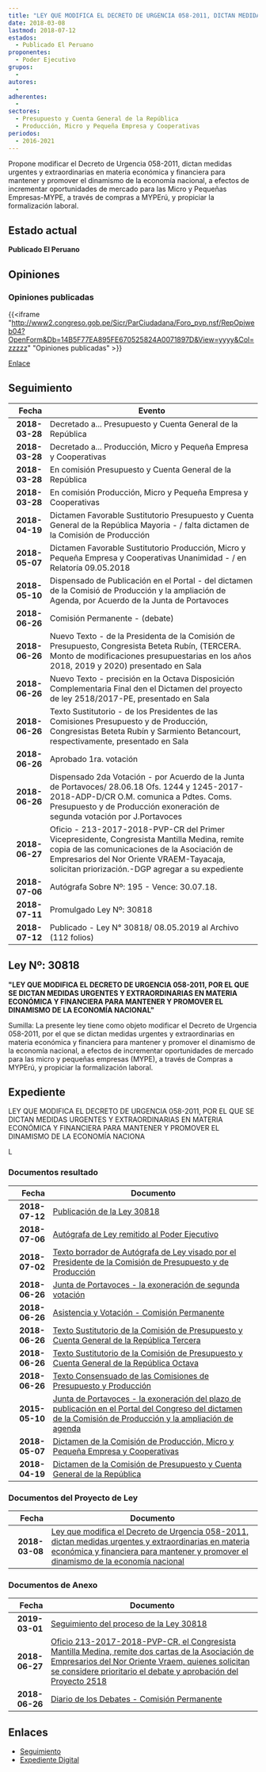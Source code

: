 ```yaml
---
title: "LEY QUE MODIFICA EL DECRETO DE URGENCIA 058-2011, DICTAN MEDIDAS URGENTES Y EXTRAORDINARIAS EN MATERIA ECONÓMICA Y FINANCIERA PARA MANTENER Y PROMOVER EL DINAMISMO DE LA ECONOMÍA NACIONAL"
date: 2018-03-08
lastmod: 2018-07-12
estados: 
  - Publicado El Peruano
proponentes: 
  - Poder Ejecutivo
grupos: 
  - 
autores: 
  - 
adherentes: 
  - 
sectores: 
  - Presupuesto y Cuenta General de la República
  - Producción, Micro y Pequeña Empresa y Cooperativas
periodos: 
  - 2016-2021
---
```


Propone modificar el Decreto de Urgencia 058-2011, dictan medidas urgentes y extraordinarias en materia económica y financiera para mantener y promover el dinamismo de la economía nacional, a efectos de incrementar oportunidades de mercado para las Micro y Pequeñas Empresas-MYPE, a través de compras a MYPErú, y propiciar la formalización laboral.


## Estado actual

**Publicado El Peruano**

## Opiniones

### Opiniones publicadas

{{<iframe "http://www2.congreso.gob.pe/Sicr/ParCiudadana/Foro_pvp.nsf/RepOpiweb04?OpenForm&Db=14B5F77EA895FE670525824A0071897D&View=yyyy&Col=zzzzz" "Opiniones publicadas" >}}

[Enlace](http://www2.congreso.gob.pe/Sicr/ParCiudadana/Foro_pvp.nsf/RepOpiweb04?OpenForm&Db=14B5F77EA895FE670525824A0071897D&View=yyyy&Col=zzzzz)

## Seguimiento

| Fecha | Evento |
|------:|--------|
| **2018-03-28** | Decretado a... Presupuesto y Cuenta General de la República|
| **2018-03-28** | Decretado a... Producción, Micro y Pequeña Empresa y Cooperativas|
| **2018-03-28** | En comisión Presupuesto y Cuenta General de la República|
| **2018-03-28** | En comisión Producción, Micro y Pequeña Empresa y Cooperativas|
| **2018-04-19** | Dictamen Favorable Sustitutorio Presupuesto y Cuenta General de la República Mayoria - / falta dictamen de la Comisión de Producción|
| **2018-05-07** | Dictamen Favorable Sustitutorio Producción, Micro y Pequeña Empresa y Cooperativas Unanimidad - / en Relatoría 09.05.2018|
| **2018-05-10** | Dispensado de Publicación en el Portal - del dictamen de la Comisió de Producción y la ampliación de Agenda, por Acuerdo de la Junta de Portavoces|
| **2018-06-26** | Comisión Permanente - (debate)|
| **2018-06-26** | Nuevo Texto - de la Presidenta de la Comisión de Presupuesto, Congresista Beteta Rubín, (TERCERA. Monto de modificaciones presupuestarias en los años 2018, 2019 y 2020) presentado en Sala|
| **2018-06-26** | Nuevo Texto - precisión en la Octava Disposición Complementaria Final den el Dictamen del proyecto de ley 2518/2017-PE, presentado en Sala|
| **2018-06-26** | Texto Sustitutorio - de los Presidentes de las Comisiones Presupuesto y de Producción, Congresistas Beteta Rubín y Sarmiento Betancourt, respectivamente, presentado en Sala|
| **2018-06-26** | Aprobado 1ra. votación|
| **2018-06-26** | Dispensado 2da Votación - por Acuerdo de la Junta de Portavoces/ 28.06.18 Ofs. 1244 y 1245-2017-2018-ADP-D/CR O.M. comunica a Pdtes. Coms. Presupuesto y de Producción exoneración de segunda votación por J.Portavoces|
| **2018-06-27** | Oficio - 213-2017-2018-PVP-CR del Primer Vicepresidente, Congresista Mantilla Medina, remite copia de las comunicaciones de la Asociación de Empresarios del Nor Oriente VRAEM-Tayacaja, solicitan priorización.-DGP agregar a su expediente|
| **2018-07-06** | Autógrafa Sobre Nº: 195 - Vence: 30.07.18.|
| **2018-07-11** | Promulgado Ley Nº: 30818|
| **2018-07-12** | Publicado - Ley N° 30818/ 08.05.2019 al Archivo (112 folios)|

## Ley Nº: 30818

**"LEY QUE MODIFICA EL DECRETO DE URGENCIA 058-2011, POR EL QUE SE DICTAN MEDIDAS URGENTES Y EXTRAORDINARIAS EN MATERIA ECONÓMICA Y FINANCIERA PARA MANTENER Y PROMOVER EL DINAMISMO DE LA ECONOMÍA NACIONAL"**

Sumilla: La presente ley tiene como objeto modificar el Decreto de Urgencia 058-2011, por el que se dictan medidas urgentes y extraordinarias en materia económica y financiera para mantener y promover el dinamismo de la economía nacional, a efectos de incrementar oportunidades de mercado para las micro y pequeñas empresas (MYPE), a través de Compras a MYPErú, y propiciar la formalización laboral.


## Expediente

LEY QUE MODIFICA EL DECRETO DE URGENCIA 058-2011, POR EL QUE SE DICTAN MEDIDAS URGENTES Y EXTRAORDINARIAS EN MATERIA ECONÓMICA Y FINANCIERA PARA MANTENER Y PROMOVER EL DINAMISMO DE LA ECONOMÍA NACIONA

L


### Documentos resultado

| Fecha | Documento |
|------:|--------|
| **2018-07-12** | [Publicación de la Ley 30818](http://www.leyes.congreso.gob.pe/Documentos/2016_2021/ADLP/Normas_Legales/30818-LEY.pdf) |
| **2018-07-06** | [Autógrafa de Ley remitido al Poder Ejecutivo](http://www.leyes.congreso.gob.pe/Documentos/2016_2021/ADLP/Texto_Aprobado/AU0251820180706.PDF) |
| **2018-07-02** | [Texto borrador de Autógrafa de Ley visado por el Presidente de la Comisión de Presupuesto y de Producción](http://www.leyes.congreso.gob.pe/Documentos/2016_2021/Texto_Borrador_de_Autografa/BAU0251820180702.pdf) |
| **2018-06-26** | [Junta de Portavoces - la exoneración de segunda votación](http://www.leyes.congreso.gob.pe/Documentos/2016_2021/Acuerdos/Junta_Portavoces/AJPSV0251820180626.pdf) |
| **2018-06-26** | [Asistencia y Votación - Comisión Permanente](http://www.leyes.congreso.gob.pe/Documentos/2016_2021/Asistencia_y_Votacion/Proyectos_de_Ley/AVCP0251820160626.pdf) |
| **2018-06-26** | [Texto Sustitutorio de la Comisión de Presupuesto y Cuenta General de la República Tercera](http://www.leyes.congreso.gob.pe/Documentos/2016_2021/Texto_Sustitutorio/Proyectos_de_Ley/TS0251820180626-.pdf) |
| **2018-06-26** | [Texto Sustitutorio de la Comisión de Presupuesto y Cuenta General de la República Octava](http://www.leyes.congreso.gob.pe/Documentos/2016_2021/Texto_Sustitutorio/Proyectos_de_Ley/TS0251820180626.pdf) |
| **2018-06-26** | [Texto Consensuado de las Comisiones de Presupuesto y Producción](http://www.leyes.congreso.gob.pe/Documentos/2016_2021/Texto_Sustitutorio/Consensuado/TSC0251820180626.pdf) |
| **2015-05-10** | [Junta de Portavoces - la exoneración del plazo de publicación en el Portal del Congreso del dictamen de la Comisión de Producción y la ampliación de agenda](http://www.leyes.congreso.gob.pe/Documentos/2016_2021/Acuerdos/Junta_Portavoces/AJP0251820180510.pdf) |
| **2018-05-07** | [Dictamen de la Comisión de Producción, Micro y Pequeña Empresa y Cooperativas](http://www.leyes.congreso.gob.pe/Documentos/2016_2021/Dictamenes/Proyectos_de_Ley/02518DC18MAY20180507.pdf) |
| **2018-04-19** | [Dictamen de la Comisión de Presupuesto y Cuenta General de la República](http://www.leyes.congreso.gob.pe/Documentos/2016_2021/Dictamenes/Proyectos_de_Ley/02518DC17MAY20180419.pdf) |

### Documentos del Proyecto de Ley

| Fecha | Documento |
|------:|--------|
| **2018-03-08** | [Ley que modifica el Decreto de Urgencia 058-2011, dictan medidas urgentes y extraordinarias en materia económica y financiera para mantener y promover el dinamismo de la economía nacional](http://www.leyes.congreso.gob.pe/Documentos/2016_2021/Proyectos_de_Ley_y_de_Resoluciones_Legislativas/PL0251720180308.pdf) |

### Documentos de Anexo

| Fecha | Documento |
|------:|--------|
| **2019-03-01** | [Seguimiento del proceso de la Ley 30818](http://www.leyes.congreso.gob.pe/Documentos/2016_2021/Seguimiento_de_Proyectos_de_Ley/02518PL20190301.pdf) |
| **2018-06-27** | [Oficio 213-2017-2018-PVP-CR, el Congresista Mantilla Medina, remite dos cartas de la Asociación de Empresarios del Nor Oriente Vraem, quienes solicitan se considere prioritario el debate y aprobación del Proyecto 2518](http://www.leyes.congreso.gob.pe/Documentos/2016_2021/Oficios/Congresistas/OFICIO-213-2017-2018-PVP-CR.PDF) |
| **2018-06-26** | [Diario de los Debates - Comisión Permanente](http://www.leyes.congreso.gob.pe/Documentos/2016_2021/ADLP/Diario_Debates/30818-TDD.pdf) |

## Enlaces 

- [Seguimiento](http://www2.congreso.gob.pe/Sicr/TraDocEstProc/CLProLey2016.nsf/f7fff46988ca05b1052578e100829cc7/baa476431c5d0c980525824a0077f333?OpenDocument)
- [Expediente Digital](http://www2.congreso.gob.pe/Sicr/TraDocEstProc/CLProLey2016.nsf/f7fff46988ca05b1052578e100829cc7/baa476431c5d0c980525824a0077f333?OpenDocument&Click=05257FB7005EB655.eb71d0cf91d8294e05256cdf006b5706/$Body/0.1C6C)
